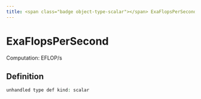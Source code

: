 ```yaml
---
title: <span class="badge object-type-scalar"></span> ExaFlopsPerSecond
---
```

# <span class="badge object-type-scalar"></span> ExaFlopsPerSecond

Computation: EFLOP/s

## Definition

```php
unhandled type def kind: scalar
```
